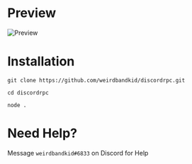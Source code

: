 # Preview
![Preview](https://www.weirdbandkid.tk/img/rpc.PNG)
# Installation
`git clone https://github.com/weirdbandkid/discordrpc.git`

`cd discordrpc`

`node .`

# Need Help?
Message `weirdbandkid#6833` on Discord for Help
